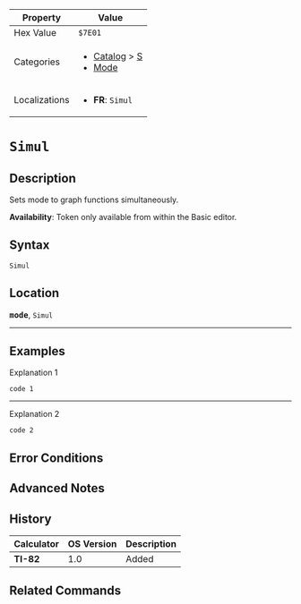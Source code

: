 | Property      | Value |
|---------------|-------|
| Hex Value     | `$7E01`|
| Categories    | <ul><li>[Catalog](<../categories/Catalog.md>) > [S](<../categories/Catalog.md#S>)</li><li>[Mode](<../categories/Mode.md>)</li></ul> |
| Localizations | <ul><li><b>FR</b>: `Simul`</li></ul> |

# `Simul`

## Description
Sets mode to graph functions simultaneously.


<b>Availability</b>: Token only available from within the Basic editor.

## Syntax
`Simul`

## Location
<tt><kbd><b>mode</b></kbd></tt>, `Simul`
<hr>

## Examples

Explanation 1
```ti-basic
code 1
```
---
Explanation 2
```ti-basic
code 2
```

## Error Conditions


## Advanced Notes


## History
| Calculator | OS Version | Description |
|------------|------------|-------------|
| <b>TI-82</b> | 1.0 | Added

## Related Commands

    